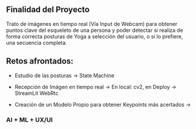 ## Finalidad del Proyecto

Trato de imágenes en tiempo real (Vía Input de Webcam) para obtener puntos clave del esqueleto de una persona y poder detectar si realiza de forma correcta posturas de Yoga a selección del usuario, o si lo prefiere, una secuencia completa.

## Retos afrontados:

- Estudio de las posturas -> State Machine

- Recepción de Imágen en tiempo real -> En local: cv2, en Deploy -> StreamLit WebRtc

- Creación de un Modelo Propio para obtener Keypoints más acertados ->

### AI + ML + UX/UI
